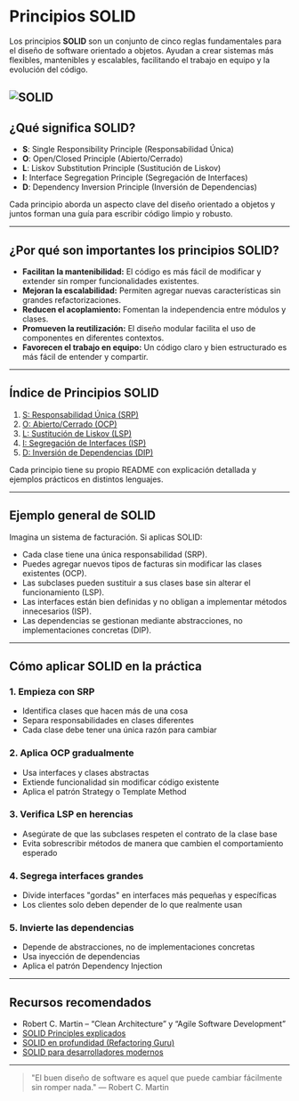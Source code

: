 # Principios SOLID

Los principios **SOLID** son un conjunto de cinco reglas fundamentales para el diseño de software orientado a objetos. Ayudan a crear sistemas más flexibles, mantenibles y escalables, facilitando el trabajo en equipo y la evolución del código.

![SOLID](https://www.freecodecamp.org/news/content/images/size/w600/2020/08/solid.png)
---

## ¿Qué significa SOLID?

- **S**: Single Responsibility Principle (Responsabilidad Única)
- **O**: Open/Closed Principle (Abierto/Cerrado)
- **L**: Liskov Substitution Principle (Sustitución de Liskov)
- **I**: Interface Segregation Principle (Segregación de Interfaces)
- **D**: Dependency Inversion Principle (Inversión de Dependencias)

Cada principio aborda un aspecto clave del diseño orientado a objetos y juntos forman una guía para escribir código limpio y robusto.

---

## ¿Por qué son importantes los principios SOLID?

- **Facilitan la mantenibilidad:** El código es más fácil de modificar y extender sin romper funcionalidades existentes.
- **Mejoran la escalabilidad:** Permiten agregar nuevas características sin grandes refactorizaciones.
- **Reducen el acoplamiento:** Fomentan la independencia entre módulos y clases.
- **Promueven la reutilización:** El diseño modular facilita el uso de componentes en diferentes contextos.
- **Favorecen el trabajo en equipo:** Un código claro y bien estructurado es más fácil de entender y compartir.

---

## Índice de Principios SOLID

1. [S: Responsabilidad Única (SRP)](./s/README.md)
2. [O: Abierto/Cerrado (OCP)](./o/README.md)
3. [L: Sustitución de Liskov (LSP)](./l/README.md)
4. [I: Segregación de Interfaces (ISP)](./i/README.md)
5. [D: Inversión de Dependencias (DIP)](./d/README.md)

Cada principio tiene su propio README con explicación detallada y ejemplos prácticos en distintos lenguajes.

---

## Ejemplo general de SOLID

Imagina un sistema de facturación. Si aplicas SOLID:
- Cada clase tiene una única responsabilidad (SRP).
- Puedes agregar nuevos tipos de facturas sin modificar las clases existentes (OCP).
- Las subclases pueden sustituir a sus clases base sin alterar el funcionamiento (LSP).
- Las interfaces están bien definidas y no obligan a implementar métodos innecesarios (ISP).
- Las dependencias se gestionan mediante abstracciones, no implementaciones concretas (DIP).

---

## Cómo aplicar SOLID en la práctica

### 1. **Empieza con SRP**
- Identifica clases que hacen más de una cosa
- Separa responsabilidades en clases diferentes
- Cada clase debe tener una única razón para cambiar

### 2. **Aplica OCP gradualmente**
- Usa interfaces y clases abstractas
- Extiende funcionalidad sin modificar código existente
- Aplica el patrón Strategy o Template Method

### 3. **Verifica LSP en herencias**
- Asegúrate de que las subclases respeten el contrato de la clase base
- Evita sobrescribir métodos de manera que cambien el comportamiento esperado

### 4. **Segrega interfaces grandes**
- Divide interfaces "gordas" en interfaces más pequeñas y específicas
- Los clientes solo deben depender de lo que realmente usan

### 5. **Invierte las dependencias**
- Depende de abstracciones, no de implementaciones concretas
- Usa inyección de dependencias
- Aplica el patrón Dependency Injection

---

## Recursos recomendados

- Robert C. Martin – “Clean Architecture” y “Agile Software Development”
- [SOLID Principles explicados](https://es.wikipedia.org/wiki/SOLID)
- [SOLID en profundidad (Refactoring Guru)](https://refactoring.guru/es/design-patterns/solid-principles)
- [SOLID para desarrolladores modernos](https://www.freecodecamp.org/news/solid-principles-explained-in-plain-english/)

---

> "El buen diseño de software es aquel que puede cambiar fácilmente sin romper nada." — Robert C. Martin